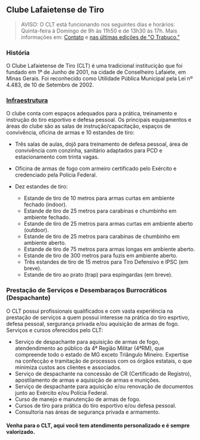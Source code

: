 ## Clube Lafaietense de Tiro

> AVISO: O CLT está funcionando nos seguintes dias e horários: Quinta-feira à Domingo de 9h às 11h50 e de 13h30 às 17h. Mais informações em: [Contato](/pages/contact) e [nas últimas edições de "O Trabuco."](/publicacoes/trabuco/trabuco.md)

### História
O Clube Lafaietense de Tiro (CLT) é uma tradicional institucição que foi fundado em 1º de Junho de 2001, na cidade de Conselheiro Lafaiete, em Minas Gerais. Foi reconhecido como Utilidade Pública Municipal pela Lei nº 4.483, de 10 de Setembro de 2002.

### [Infraestrutura](/pages/infraestrutura.md)
O clube conta com espaços adequados para a prática, treinamento e instrução do tiro esportivo e defesa pessoal. Os principais equipamentos e áreas do clube são as salas de instrução/capacitação, espaços de convivência, oficina de armas e 10 estandes de tiro:

- Três salas de aulas, dojô para treinamento de defesa pessoal, área de convivência com conzinha, sanitário adaptados para PCD e estacionamento com trinta vagas.

- Oficina de armas de fogo com armeiro certificado pelo Exército e credenciado pela Polícia Federal.

- Dez estandes de tiro:
    
    - Estande de tiro de 10 metros para armas curtas em ambiente fechado (indoor).
    - Estande de tiro de 25 metros para carabinas e chumbinho em ambiente fechado.
    - Estande de tiro de 25 metros para armas curtas em ambiente aberto (outdoor).
    - Estande de tiro de 25 metros para carabinas de chumbinho em ambiente aberto.
    - Estande de tiro de 75 metros para armas longas em ambiente aberto.
    - Estande de tiro de 300 metros para fuzis em ambiente aberto.
    - Três estandes de tiro de 15 metros para Tiro Defensivo e IPSC (em breve).
    - Estande de tiro ao prato (trap) para espingardas (em breve).


### Prestação de Serviços e Desembaraços Burrocráticos (Despachante)
O CLT possui profissionais qualificados e com vasta experiência na prestação de serviços a quem possui interesse na prática do tiro esprtivo, defesa pessoal, sergurança privada e/ou aquisição de armas de fogo. Serviços e cursos oferecidos pelo CLT:

- Serviço de despachante para aquisição de armas de fogo, atendendimento ao público da 4ª Região Militar (4ªRM), que compreende todo o estado de MG exceto Triângulo Mineiro. Expertise na confecção e tramitação de processos com os órgãos estatais, o que minimiza custos aos clientes e associados.
- Serviço de despachante na concessão de CR (Certificado de Registro), apostilamento de armas e aquisição de armas e munições.
- Serviço de despachante para aquisição e/ou renovação de documentos junto ao Exército e/ou Polícia Federal.
- Curso de manejo e manutenção de armas de fogo.
- Cursos de tiro para prática do tiro esportivo e/ou defesa pessoal.
- Consultoria nas áreas de segurança privada e armamento.


#### Venha para o CLT, aqui você tem atendimento personalizado e é sempre valorizado.

